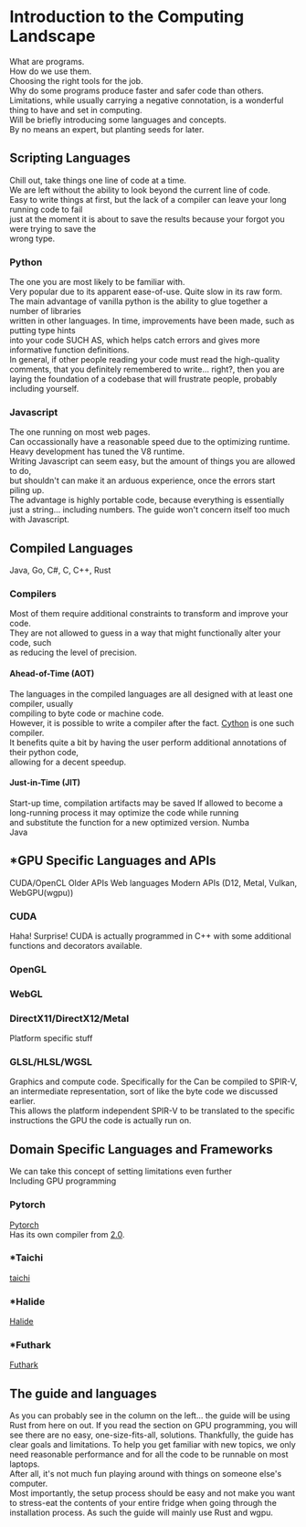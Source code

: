 # Introduction to the Computing Landscape
What are programs.  
How do we use them.  
Choosing the right tools for the job.  
Why do some programs produce faster and safer code than others.  
Limitations, while usually carrying a negative connotation, is a wonderful thing to have and set in computing.  
Will be briefly introducing some languages and concepts.  
By no means an expert, but planting seeds for later.  

## Scripting Languages
Chill out, take things one line of code at a time.  
We are left without the ability to look beyond the current line of code.  
Easy to write things at first, but the lack of a compiler can leave your long running code to fail  
just at the moment it is about to save the results because your forgot you were trying to save the  
wrong type.  

### Python  
The one you are most likely to be familiar with.  
Very popular due to its apparent ease-of-use.  Quite slow in its raw form.  
The main advantage of vanilla python is the ability to glue together a number of libraries  
written in other languages. In time, improvements have been made, such as putting type hints  
into your code SUCH AS, which helps catch errors and gives more informative function definitions.  
In general, if other people reading your code must read the high-quality comments,
that you definitely remembered to write... right?, then you are laying the foundation of a
codebase that will frustrate people, probably including yourself.

### Javascript
The one running on most web pages.  
Can occassionally have a reasonable speed due to the optimizing runtime.  
Heavy development has tuned the V8 runtime.  
Writing Javascript can seem easy, but the amount of things you are allowed to do,  
but shouldn't can make it an arduous experience, once the errors start piling up.  
The advantage is highly portable code, because everything is essentially just a string... including numbers.
The guide won't concern itself too much with Javascript.  

## Compiled Languages
Java, Go, C#, C, C++, Rust

### Compilers  
Most of them require additional constraints to transform and improve your code.  
They are not allowed to guess in a way that might functionally alter your code, such  
as reducing the level of precision.

#### Ahead-of-Time (AOT)
The languages in the compiled languages are all designed with at least one compiler, usually  
compiling to byte code or machine code.  
However, it is possible to write a compiler after the fact. [Cython](https://cython.org/) is one such compiler.  
It benefits quite a bit by having the user perform additional annotations of their python code,  
allowing for a decent speedup.  

#### Just-in-Time (JIT)  
Start-up time, compilation artifacts may be saved
If allowed to become a long-running process it may optimize the code while running  
and substitute the function for a new optimized version.
Numba  
Java  

## \*GPU Specific Languages and APIs
CUDA/OpenCL
Older APIs
Web languages
Modern APIs (D12, Metal, Vulkan, WebGPU(wgpu))

### CUDA
Haha! Surprise! CUDA is actually programmed in C++ with some additional functions and decorators available.

### OpenGL

### WebGL

### DirectX11/DirectX12/Metal
Platform specific stuff

### GLSL/HLSL/WGSL
Graphics and compute code. Specifically for the
Can be compiled to SPIR-V, an intermediate representation, sort of like the byte code we discussed earlier.  
This allows the platform independent SPIR-V to be translated to the specific instructions the GPU
the code is actually run on.

## Domain Specific Languages and Frameworks
We can take this concept of setting limitations even further  
Including GPU programming

### Pytorch
[Pytorch](https://pytorch.org/)  
Has its own compiler from [2.0](https://pytorch.org/get-started/pytorch-2.0/).  

### \*Taichi
[taichi](https://www.taichi-lang.org/)

### \*Halide
[Halide](https://halide-lang.org/)

### \*Futhark
[Futhark](https://futhark-lang.org/)

## The guide and languages
As you can probably see in the column on the left... the guide will be using Rust from here on out.
If you read the section on GPU programming, you will see there are no easy, one-size-fits-all,
solutions. Thankfully, the guide has clear goals and limitations.
To help you get familiar with new topics, we only need reasonable performance and for all
the code to be runnable on most laptops.  
After all, it's not much fun playing around with things on someone else's computer.  
Most importantly, the setup process should be easy and not make you want to stress-eat
the contents of your entire fridge when going through the installation process.
As such the guide will mainly use Rust and wgpu.
